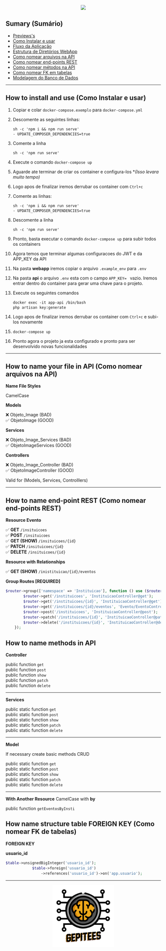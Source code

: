 <p align="center">
  <img src="https://i.imgur.com/YCh9nXR.png" width="300">
</p>

## Sumary (Sumário)

* [Previews's](#)
* [Como Instalar e usar](#how-to-install-and-use-como-instalar-e-usar)
* [Fluxo da Aplicação](#)
* [Estrutura de Diretórios WebApp](#)
* [Como nomear arquivos na API](#how-to-name-your-file-in-api-como-nomear-arquivos-na-api)
* [Como nomear end-points REST](#how-to-name-end-point-rest-como-nomear-end-points-rest)
* [Como nomear métodos na API](#how-to-name-methods-in-api)
* [Como nomear FK em tabelas](#how-name-structure-table-foreign-key-como-nomear-fk-de-tabelas)
* [Modelagem do Banco de Dados](#)

<hr>


## How to install and use (Como Instalar e usar)

1. Copiar e colar `docker-compose.exemplo` para `docker-compose.yml`

2. Descomente as seguintes linhas:

   ```
   sh -c 'npm i && npm run serve'
   - UPDATE_COMPOSER_DEPENDENCIES=true
   ```

3. Comente a linha

   ```
   sh -c 'npm run serve'
   ```

4.  Execute o comando `docker-compose up`

5. Aguarde ate terminar de criar os container e configura-los **(Isso levara muito tempo)*

6. Logo apos de finalizar iremos derrubar os container com `Ctrl+c`

7. Comente as linhas:

   ```
   sh -c 'npm i && npm run serve'
   - UPDATE_COMPOSER_DEPENDENCIES=true
   ```

8. Descomente a linha

   ```
   sh -c 'npm run serve'
   ```

9. Pronto, basta executar o comando `docker-compose up` para subir todos os containers

10. Agora temos que terminar algumas configuracoes do JWT e da APP_KEY da API

11. Na pasta **webapp** iremos copiar o arquivo `.example_env` para `.env`

12. Na pasta **api** o arquivo `.env` esta com o campo `APP_KEY= ` vazio. Iremos entrar dentro do container para gerar uma chave para o projeto.

13. Execute os seguintes comandos

    ```
    docker exec -it app-api /bin/bash
    php artisan key:generate
    ```

14. Logo apos de finalizar iremos derrubar os container com `Ctrl+c` e subi-los novamente

15. `docker-compose up`

16. Pronto agora o projeto ja esta configurado e pronto para ser desenvolvido novas funcionalidades

---

## How to name your file in API (Como nomear arquivos na API)

**Name File Styles**

CamelCase

**Models**

❌ Objeto_Image (BAD)<br>
✅ ObjetoImage (GOOD)

**Services**

❌ Objeto_Image_Services (BAD)<br>
✅ ObjetoImageServices (GOOD)

**Controllers**

❌ Objeto_Image_Controller (BAD)<br>
✅ ObjetoImageController (GOOD)

Valid for (Models, Services, Controlllers)

---

## How to name end-point REST (Como nomear end-points REST)

**Resource Evento**

✅ **GET** `/insituicoes`<br>
✅ **POST** `/insituicoes`<br>
✅ **GET (SHOW)** `/insituicoes/{id}`<br>
✅ **PATCH** `/insituicoes/{id}`<br>
✅ **DELETE** `/insituicoes/{id}`<br>

**Resource with Relationships**

✅ **GET (SHOW)** `/inistituicao/{id}/eventos`

**Group Routes [REQUIRED]**

```php
$router->group(['namespace' => 'Instituicao'], function () use ($router) {
        $router->get('/instituicoes', 'InstituicaoController@get');
        $router->get('/instituicoes/{id}', 'InstituicaoController@get');
        $router->get('/instituicoes/{id}/eventos', 'Evento/EventoController@getEventosByInsti');
        $router->post('/instituicoes', 'InstituicaoController@post');
        $router->patch('/instituicoes/{id}', 'InstituicaoController@patch');
        $router->delete('/instituicoes/{id}', 'InstituicaoController@delete');
    });
```

## How to name methods in API

**Controller**

public function `get`<br>
public function `post`<br>
public function `show`<br>
public function `patch`<br>
public function `delete`<br>

---

**Services**

public static function `get`<br>
public static function `post`<br>
public static function `show`<br>
public static function `patch`<br>
public static function `delete`<br>

---

**Model**

If necessary create basic methods CRUD

public static function `get`<br>
public static function `post`<br>
public static function `show`<br>
public static function `patch`<br>
public static function `delete`<br>

---

**With Another Resource**
CamelCase with **by**

public function `getEventosByInsti`

## How name structure table FOREIGN KEY (Como nomear FK de tabelas)

**FOREIGN KEY**

**usuario_id**

```php
$table->unsignedBigInteger('usuario_id');
            $table->foreign('usuario_id')
                ->references('usuario_id')->on('app.usuario');
```
---

<p align="center">
  <img src="/webapp/src/assets/logos/logo-gepitees.png" width="200">
</p>

